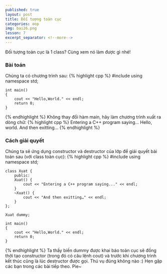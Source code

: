 ```yaml
---
published: true
layout: post
title: Đối tượng toàn cục
categories: oop
img: bai26.png
lesson: 7
excerpt_separator: <!--more-->
---
```

Đối tượng toàn cục là 1 class? Cùng xem nó làm được gì nhé! <!--more-->
### Bài toán
Chúng ta có chương trình sau:
{% highlight cpp %}
    #include <iostream>
    using namespace std;
     
    int main()
    {
    	cout << "Hello,World." << endl;
    	return 0;
    }
{% endhighlight %}
Không thay đổi hàm main, hãy làm chương trình xuất ra dòng chữ:
{% highlight cpp %}
	Entering a C++ program saying...
	Hello, world.
	And then exitting…
{% endhighlight %}
### Cách giải quyết
Chúng ta sẽ ứng dụng constructor và destructor của lớp để giải quyết bài toán sau (với class toàn cục):
{% highlight cpp %}
    #include <iostream>
    using namespace std;
     
    class Xuat {
    	public:
    	Xuat() {
    		cout << "Entering a C++ program saying..." << endl;
    	}
    	~Xuat() {
    		cout << "And then exitting…" << endl;
    	}
    };
     
    Xuat dummy;
     
    int main()
    {
    	cout << "Hello,World." << endl;
    	return 0;
    }
{% endhighlight %}
Ta thấy biến dummy được khai báo toàn cục sẽ đồng thời tạo constructor (trong đó có câu lệnh cout) và trước khi chương trình kết thúc cũng là lúc destructor được gọi. Thú vụ đúng không nào :) Hẹn gặp các bạn trong các bài tiếp theo. Pie~
